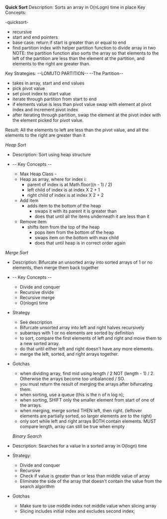 **Quick Sort**
Description: Sorts an array in O(nLogn) time in place
Key Concepts:

-quicksort-

- recursive
- start and end pointers
- base case: return if start is greater than or equal to end
- find partition index with helper partition function to divide array in two
  NOTE: the partition function also sorts the array so that elements to the left of the
  partition are less than the element at the partition, and elements to the right are greater than.

Key Strategies:
--LOMUTO PARTITION--
--The Partition--

- takes in array, start and end values
- pick pivot value
- set pivot index to start value
- iterate through partition from start to end
- if elements value is less than pivot value swap with element at pivot index and increment pivot index
- after iterating through partition, swap the element at the pivot index with the element picked for pivot value.

Result: All the elements to left are less than the pivot value, and all the elements to the right are greater than it

_Heap Sort_

- Description: Sort using heap structure

- -- Key Concepts --
  - Max Heap Class -
  - Heap as array, where for index i:
    - parent of index is at Math.floor((n - 1) / 2)
    - left child of index is at index X 2 + 1
    - right child of index is at index X 2 + 2
  - Add item
    - adds item to the bottom of the heap
      - swaps it with its parent it is greater than
      - does that until all the items underneath it are less than it
  - Remove item
    - shifts item from the top of the heap
      - pops item from the bottom of the heap
      - swaps item on the bottom with max child
      - does that until heap is in correct order again

_Merge Sort_

- Description: Bifurcate an unsorted array into sorted arrays of 1 or no elements, then merge them back together

- -- Key Concepts --

  - Divide and conquer
  - Recursive divide
  - Recursive merge
  - O(nlogn) time

- Strategy

  - See description
  - Bifurcate unsorted array into left and right halves recursively
  - subarrays with 1 or no elements are sorted by definition
  - to sort, compare the first elements of left and right and move them to a new sorted array.
  - do that until either left and right doesn't have any more elements.
  - merge the left, sorted, and right arrays together.

- Gotchas

  - when dividing array, find mid using length / 2 NOT (length - 1) / 2. Otherwise the arrays become too unbalanced / SO.
  - you must return the result of merging the arrays after bifurcating them.
  - when sorting, use a queue (this is the n of n log n);
  - when sorting, SHIFT only the smaller element from start of one of the arrays.
  - when merging, merge sorted THEN left, then right.
    (leftover elements are partially sorted, so larger elements are to the right)
  - only sort while left and right arrays BOTH contain elements. MUST compare length, array can still be true when empty

  _Binary Search_

- Description: Searches for a value in a sorted array in O(logn) time

- Strategy:

  - Divide and conquer
  - Recursive
  - Check if value is greater than or less than middle value of array
  - Eliminate the side of the array that doesn't contain the value from the search algorithm

- Gotchas
  - Make sure to use middle index not middle value when slicing array
  - Slicing includes initial index and excludes second index;
